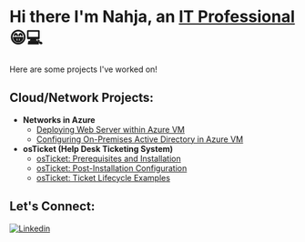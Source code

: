 # Hi there I'm Nahja, an [IT Professional](https://www.linkedin.com/in/nahja-chesney-a84b57181/) :grin::computer:
Here are some projects I've worked on!
## Cloud/Network Projects:
+ **Networks in Azure**
  + [Deploying Web Server within Azure VM](https://github.com/nahjac/Deploying-Web-Server-within-Azure-VM)
  + [Configuring On-Premises Active Directory in Azure VM](https://github.com/nahjac/Configuring-On-Premises-Active-Directory-within-Azure-VM)
+ **osTicket (Help Desk Ticketing System)**
  + [osTicket: Prerequisites and Installation](https://github.com/nahjac/osTicket-Prerequisites-and-Installation)
  + [osTicket: Post-Installation Configuration](https://github.com/nahjac/osTicket-Post-Installation-Configuration)
  + [osTicket: Ticket Lifecycle Examples](https://github.com/nahjac/osTicket-Ticket-Lifecycle-Examples)
## Let's Connect:
[![Linkedin](https://i.sstatic.net/gVE0j.png)](https://www.linkedin.com/in/nahja-chesney-a84b57181/)
<!--
**nahjac/nahjac** is a ✨ _special_ ✨ repository because its `README.md` (this file) appears on your GitHub profile.

Here are some ideas to get you started:

- 🔭 I’m currently working on ...
- 🌱 I’m currently learning ...
- 👯 I’m looking to collaborate on ...
- 🤔 I’m looking for help with ...
- 💬 Ask me about ...
- 📫 How to reach me: ...
- 😄 Pronouns: ...
- ⚡ Fun fact: ...
-->

